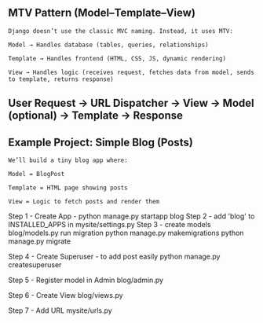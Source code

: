## MTV Pattern (Model–Template–View)
    Django doesn’t use the classic MVC naming. Instead, it uses MTV:

    Model → Handles database (tables, queries, relationships)

    Template → Handles frontend (HTML, CSS, JS, dynamic rendering)

    View → Handles logic (receives request, fetches data from model, sends to template, returns response)

## User Request → URL Dispatcher → View → Model (optional) → Template → Response

## Example Project: Simple Blog (Posts)

    We’ll build a tiny blog app where:

    Model = BlogPost

    Template = HTML page showing posts

    View = Logic to fetch posts and render them

Step 1 - Create App - python manage.py startapp blog
Step 2 - add 'blog' to INSTALLED_APPS in mysite/settings.py 
Step 3 - create models blog/models.py
    run migration 
    python manage.py makemigrations
    python manage.py migrate

Step 4 -  Create Superuser - to add post easily
    python manage.py createsuperuser


Step 5 - Register model in Admin
    blog/admin.py

Step 6 - Create View
    blog/views.py




Step 7 - Add URL
    mysite/urls.py


